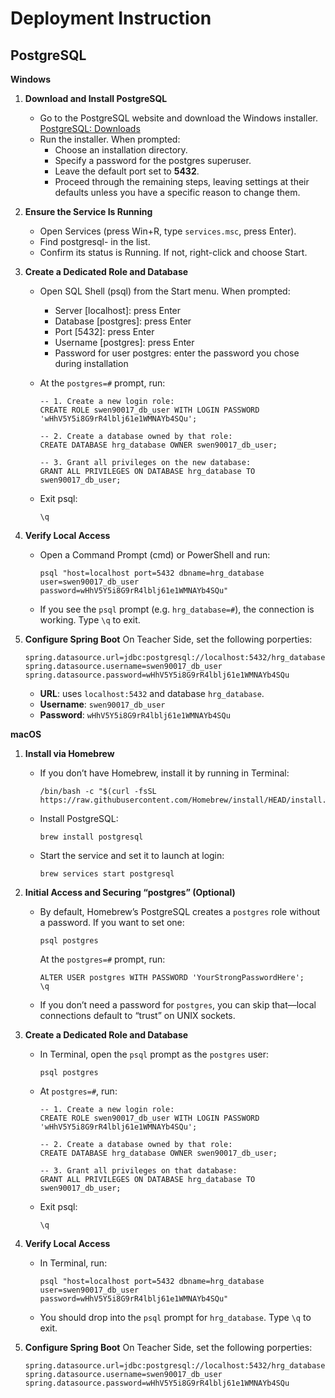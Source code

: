 # Deployment Instruction

## PostgreSQL

**Windows**

1. **Download and Install PostgreSQL**

   - Go to the PostgreSQL website and download the Windows installer. [PostgreSQL: Downloads](https://www.postgresql.org/download/)
   - Run the installer. When prompted:
     - Choose an installation directory.
     - Specify a password for the postgres superuser.
     - Leave the default port set to **5432**.
     - Proceed through the remaining steps, leaving settings at their defaults unless you have a specific reason to change them.

2. **Ensure the Service Is Running**

   - Open Services (press Win+R, type `services.msc`, press Enter).
   - Find postgresql-<version> in the list.
   - Confirm its status is Running. If not, right-click and choose Start.

3. **Create a Dedicated Role and Database**

   - Open SQL Shell (psql) from the Start menu. When prompted:

     - Server [localhost]: press Enter
     - Database [postgres]: press Enter
     - Port [5432]: press Enter
     - Username [postgres]: press Enter
     - Password for user postgres: enter the password you chose during installation

   - At the `postgres=#` prompt, run:

     ```
     -- 1. Create a new login role:
     CREATE ROLE swen90017_db_user WITH LOGIN PASSWORD 'wHhV5Y5i8G9rR4lblj61e1WMNAYb4SQu';
     
     -- 2. Create a database owned by that role:
     CREATE DATABASE hrg_database OWNER swen90017_db_user;
     
     -- 3. Grant all privileges on the new database:
     GRANT ALL PRIVILEGES ON DATABASE hrg_database TO swen90017_db_user;
     ```

   - Exit psql:

     ```
     \q
     ```

4. **Verify Local Access**

   - Open a Command Prompt (cmd) or PowerShell and run:

     ```
     psql "host=localhost port=5432 dbname=hrg_database user=swen90017_db_user password=wHhV5Y5i8G9rR4lblj61e1WMNAYb4SQu"
     ```

   - If you see the `psql` prompt (e.g. `hrg_database=#`), the connection is working. Type `\q` to exit.

5. **Configure Spring Boot**
   On Teacher Side, set the following porperties:

   ```
   spring.datasource.url=jdbc:postgresql://localhost:5432/hrg_database
   spring.datasource.username=swen90017_db_user
   spring.datasource.password=wHhV5Y5i8G9rR4lblj61e1WMNAYb4SQu
   ```

   - **URL**: uses `localhost:5432` and database `hrg_database`.
   - **Username**: `swen90017_db_user`
   - **Password**: `wHhV5Y5i8G9rR4lblj61e1WMNAYb4SQu`



**macOS**

1. **Install via Homebrew**

   - If you don’t have Homebrew, install it by running in Terminal:

     ```
     /bin/bash -c "$(curl -fsSL https://raw.githubusercontent.com/Homebrew/install/HEAD/install.sh)"
     ```

   - Install PostgreSQL:

     ```
     brew install postgresql
     ```

   - Start the service and set it to launch at login:

     ```
     brew services start postgresql
     ```

2. **Initial Access and Securing “postgres” (Optional)**

   - By default, Homebrew’s PostgreSQL creates a `postgres` role without a password. If you want to set one:

     ```
     psql postgres
     ```

     At the `postgres=#` prompt, run:

     ```
     ALTER USER postgres WITH PASSWORD 'YourStrongPasswordHere';
     \q
     ```

   - If you don’t need a password for `postgres`, you can skip that—local connections default to “trust” on UNIX sockets.

3. **Create a Dedicated Role and Database**

   - In Terminal, open the `psql` prompt as the `postgres` user:

     ```
     psql postgres
     ```

   - At `postgres=#`, run:

     ```
     -- 1. Create a new login role:
     CREATE ROLE swen90017_db_user WITH LOGIN PASSWORD 'wHhV5Y5i8G9rR4lblj61e1WMNAYb4SQu';
     
     -- 2. Create a database owned by that role:
     CREATE DATABASE hrg_database OWNER swen90017_db_user;
     
     -- 3. Grant all privileges on that database:
     GRANT ALL PRIVILEGES ON DATABASE hrg_database TO swen90017_db_user;
     ```

   - Exit psql:

     ```
     \q
     ```

4. **Verify Local Access**

   - In Terminal, run:

     ```
     psql "host=localhost port=5432 dbname=hrg_database user=swen90017_db_user password=wHhV5Y5i8G9rR4lblj61e1WMNAYb4SQu"
     ```

   - You should drop into the `psql` prompt for `hrg_database`. Type `\q` to exit.

5. **Configure Spring Boot**
   On Teacher Side, set the following porperties:

   ```
   spring.datasource.url=jdbc:postgresql://localhost:5432/hrg_database
   spring.datasource.username=swen90017_db_user
   spring.datasource.password=wHhV5Y5i8G9rR4lblj61e1WMNAYb4SQu
   ```